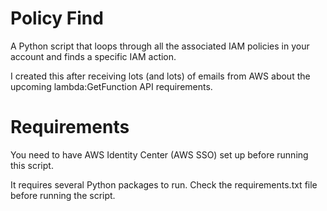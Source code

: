 # Policy Find
A Python script that loops through all the associated IAM policies in your account
and finds a specific IAM action.

I created this after receiving lots (and lots) of emails from AWS about the 
upcoming lambda:GetFunction API requirements.

# Requirements
You need to have AWS Identity Center (AWS SSO) set up before running this script.

It requires several Python packages to run. Check the requirements.txt file
before running the script.
